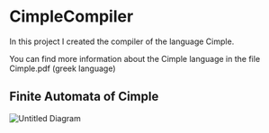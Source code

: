 # CimpleCompiler
In this project I created the compiler of the language Cimple. 

You can find more information about the Cimple language in the file Cimple.pdf (greek language)

## Finite Automata of Cimple
![Untitled Diagram](https://user-images.githubusercontent.com/25778156/144505678-1481d90e-4490-4396-b167-e97d63b347a8.jpg)
